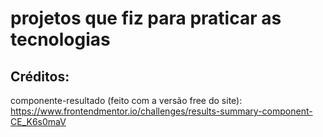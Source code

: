 # projetos que fiz para praticar as tecnologias
 
## Créditos:
componente-resultado (feito com a versão free do site): https://www.frontendmentor.io/challenges/results-summary-component-CE_K6s0maV

